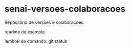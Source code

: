 # senai-versoes-colaboracoes
Repositório de versões e colaborações.

readme de exemplo

lembrei do comando: git status
